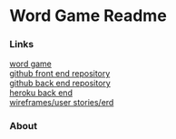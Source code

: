# Word Game Readme

### Links

[word game](https://jennygodley.github.io/word-game-frontend/)<br/>
[github front end repository](https://github.com/jennygodley/word-game-frontend)<br/>
[github back end repository](https://github.com/jennygodley/word-game-backend)<br/>
[heroku back end](https://desolate-chamber-26085.herokuapp.com/)<br/>
[wireframes/user stories/erd]()<br/>

### About
